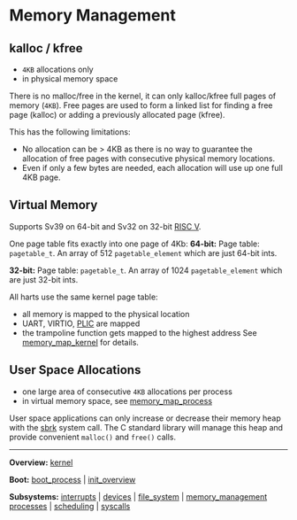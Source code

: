 # Memory Management


## kalloc / kfree

- `4KB` allocations only
- in physical memory space

There is no malloc/free in the kernel, it can only kalloc/kfree full pages of memory (`4KB`).
Free pages are used to form a linked list for finding a free page (kalloc) or adding a previously allocated page (kfree).

This has the following limitations:
- No allocation can be > 4KB as there is no way to guarantee the allocation of free pages with consecutive physical memory locations.
- Even if only a few bytes are needed, each allocation will use up one full 4KB page.


## Virtual Memory

Supports Sv39 on 64-bit and Sv32 on 32-bit [RISC V](../../riscv/RISCV.md).

One page table fits exactly into one page of 4Kb:
**64-bit:**
Page table: `pagetable_t`. An array of 512 `pagetable_element` which are just 64-bit ints.

**32-bit:**
Page table: `pagetable_t`. An array of 1024 `pagetable_element` which are just 32-bit ints.


All harts use the same kernel page table:
- all memory is mapped to the physical location
- UART, VIRTIO, [PLIC](../../riscv/PLIC.md) are mapped
- the trampoline function gets mapped to the highest address
See [memory_map_kernel](memory_map_kernel.md) for details.


## User Space Allocations

- one large area of consecutive `4KB` allocations per process
- in virtual memory space, see [memory_map_process](memory_map_process.md)

User space applications can only increase or decrease their memory heap with the [sbrk](../syscalls/sbrk.md) system call. The C standard library will manage this heap and provide convenient `malloc()` and `free()` calls.


---
**Overview:** [kernel](../kernel.md)

**Boot:** [boot_process](../overview/boot_process.md) | [init_overview](../overview/init_overview.md)

**Subsystems:** [interrupts](interrupts.md) | [devices](../devices/devices.md) | [file_system](../file_system/file_system.md) | [memory_management](memory_management.md)
[processes](../processes/processes.md) | [scheduling](../processes/scheduling.md) | [syscalls](../syscalls/syscalls.md)
